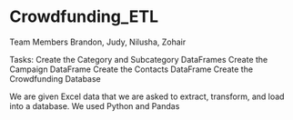 # Crowdfunding_ETL

Team Members
Brandon, Judy, Nilusha, Zohair

Tasks:
Create the Category and Subcategory DataFrames
Create the Campaign DataFrame
Create the Contacts DataFrame
Create the Crowdfunding Database

We are given Excel data that we are asked to extract, transform, and load into a database. We used Python and Pandas
